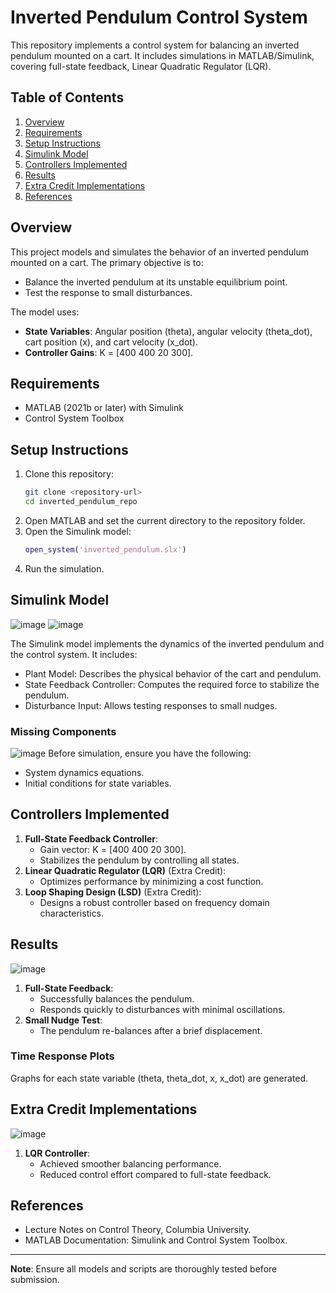# Inverted Pendulum Control System

This repository implements a control system for balancing an inverted pendulum mounted on a cart. It includes simulations in MATLAB/Simulink, covering full-state feedback, Linear Quadratic Regulator (LQR).

## Table of Contents
1. [Overview](#overview)
2. [Requirements](#requirements)
3. [Setup Instructions](#setup-instructions)
4. [Simulink Model](#simulink-model)
5. [Controllers Implemented](#controllers-implemented)
6. [Results](#results)
7. [Extra Credit Implementations](#extra-credit-implementations)
8. [References](#references)

## Overview
This project models and simulates the behavior of an inverted pendulum mounted on a cart. The primary objective is to:
- Balance the inverted pendulum at its unstable equilibrium point.
- Test the response to small disturbances.

The model uses:
- **State Variables**: Angular position (theta), angular velocity (theta_dot), cart position (x), and cart velocity (x_dot).
- **Controller Gains**: K = [400 400 20 300].

## Requirements
- MATLAB (2021b or later) with Simulink
- Control System Toolbox

## Setup Instructions
1. Clone this repository:
   ```bash
   git clone <repository-url>
   cd inverted_pendulum_repo
   ```
2. Open MATLAB and set the current directory to the repository folder.
3. Open the Simulink model:
   ```matlab
   open_system('inverted_pendulum.slx')
   ```
4. Run the simulation.

## Simulink Model
![image](https://github.com/user-attachments/assets/6bf364e1-7596-42bd-9cc9-c24ff4c770eb)
![image](https://github.com/user-attachments/assets/21b569bc-9f46-42d0-83fc-c4e223229d85)

The Simulink model implements the dynamics of the inverted pendulum and the control system. It includes:
- Plant Model: Describes the physical behavior of the cart and pendulum.
- State Feedback Controller: Computes the required force to stabilize the pendulum.
- Disturbance Input: Allows testing responses to small nudges.

### Missing Components
![image](https://github.com/user-attachments/assets/6e931cf7-57e8-4c39-9557-65c76f3bf232)
Before simulation, ensure you have the following:
- System dynamics equations.
- Initial conditions for state variables.

## Controllers Implemented
1. **Full-State Feedback Controller**:
   - Gain vector: K = [400 400 20 300].
   - Stabilizes the pendulum by controlling all states.
2. **Linear Quadratic Regulator (LQR)** (Extra Credit):
   - Optimizes performance by minimizing a cost function.
3. **Loop Shaping Design (LSD)** (Extra Credit):
   - Designs a robust controller based on frequency domain characteristics.

## Results
![image](https://github.com/user-attachments/assets/3cbfd6fe-b58a-467b-8c01-5d04b4bd1ed4)
1. **Full-State Feedback**:
   - Successfully balances the pendulum.
   - Responds quickly to disturbances with minimal oscillations.
2. **Small Nudge Test**:
   - The pendulum re-balances after a brief displacement.

### Time Response Plots
Graphs for each state variable (theta, theta_dot, x, x_dot) are generated.

## Extra Credit Implementations
![image](https://github.com/user-attachments/assets/6cc3ccf6-806b-4fab-9e85-cda433bf291e)
1. **LQR Controller**:
   - Achieved smoother balancing performance.
   - Reduced control effort compared to full-state feedback.

## References
- Lecture Notes on Control Theory, Columbia University.
- MATLAB Documentation: Simulink and Control System Toolbox.

---

**Note**: Ensure all models and scripts are thoroughly tested before submission.

